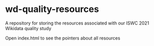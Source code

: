 # wd-quality-resources
A repository for storing the resources associated with our ISWC 2021 Wikidata quality study

Open index.html to see the pointers about all resources
